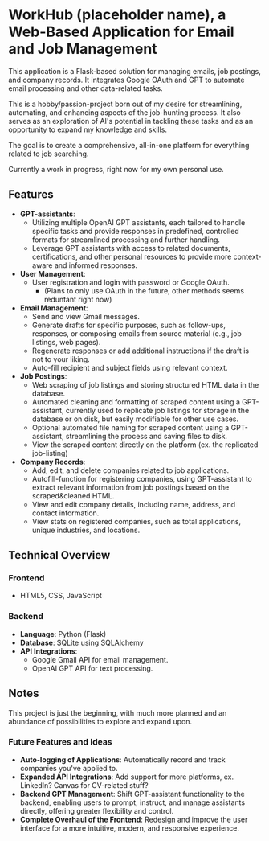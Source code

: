 # WorkHub (placeholder name), a Web-Based Application for Email and Job Management

This application is a Flask-based solution for managing emails, job postings, and company records. It integrates Google OAuth and GPT to automate email processing and other data-related tasks.

This is a hobby/passion-project born out of my desire for streamlining, automating, and enhancing aspects of the job-hunting process. It also serves as an exploration of AI's potential in tackling these tasks and as an opportunity to expand my knowledge and skills.

The goal is to create a comprehensive, all-in-one platform for everything related to job searching. 

Currently a work in progress, right now for my own personal use.
## Features

- **GPT-assistants**: 
  - Utilizing multiple OpenAI GPT assistants, each tailored to handle specific tasks and provide responses in predefined, controlled formats for streamlined processing and further handling.
  - Leverage GPT assistants with access to related documents, certifications, and other personal resources to provide more context-aware and informed responses.
- **User Management**: 
  - User registration and login with password or Google OAuth. 
    - (Plans to only use OAuth in the future, other methods seems reduntant right now)
- **Email Management**:
  - Send and view Gmail messages.
  - Generate drafts for specific purposes, such as follow-ups, responses, or composing emails from source material (e.g., job listings, web pages).
  - Regenerate responses or add additional instructions if the draft is not to your liking.
  - Auto-fill recipient and subject fields using relevant context.
- **Job Postings**:
  - Web scraping of job listings and storing structured HTML data in the database.
  - Automated cleaning and formatting of scraped content using a GPT-assistant, currently used to replicate job listings for storage in the database or on disk, but easily modifiable for other use cases.
  - Optional automated file naming for scraped content using a GPT-assistant, streamlining the process and saving files to disk.
  - View the scraped content directly on the platform (ex. the replicated job-listing)
- **Company Records**:
  - Add, edit, and delete companies related to job applications.
  - Autofill-function for registering companies, using GPT-assistant to extract relevant information from job postings based on the scraped&cleaned HTML.
  - View and edit company details, including name, address, and contact information.
  - View stats on registered companies, such as total applications, unique industries, and locations.

## Technical Overview

### Frontend
- HTML5, CSS, JavaScript
### Backend

- **Language**: Python (Flask)
- **Database**: SQLite using SQLAlchemy
- **API Integrations**:
  - Google Gmail API for email management.
  - OpenAI GPT API for text processing.

## Notes

This project is just the beginning, with much more planned and an abundance of possibilities to explore and expand upon.

### Future Features and Ideas
- **Auto-logging of Applications**: Automatically record and track companies you've applied to.
- **Expanded API Integrations**: Add support for more platforms, ex. LinkedIn? Canvas for CV-related stuff?
- **Backend GPT Management**: Shift GPT-assistant functionality to the backend, enabling users to prompt, instruct, and manage assistants directly, offering greater flexibility and control.
- **Complete Overhaul of the Frontend**: Redesign and improve the user interface for a more intuitive, modern, and responsive experience.
